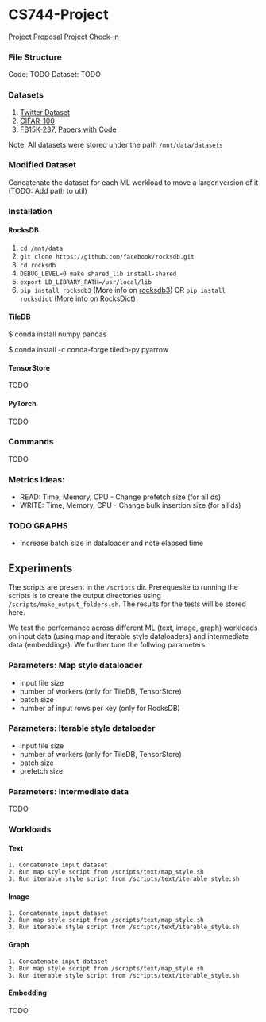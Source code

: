 # CS744-Project

[Project Proposal](https://drive.google.com/drive/u/2/folders/17alBOquTtHBdmi9bu8b_zSJWVMvB24WF)
[Project Check-in](https://docs.google.com/document/d/1ZmUIVHlWYe_GlfWPdzbpVuOkVHCzkgGqR1IKiRh_7Cg/edit#)

### File Structure
Code: TODO 
Dataset: TODO

### Datasets
1. [Twitter Dataset](https://www.kaggle.com/datasets/kazanova/sentiment140)
2. [CIFAR-100](https://www.kaggle.com/datasets/fedesoriano/cifar100)
3. [FB15K-237](https://www.microsoft.com/en-us/download/details.aspx?id=52312), [Papers with Code](https://paperswithcode.com/dataset/fb15k-237)

Note: All datasets were stored under the path `/mnt/data/datasets`

### Modified Dataset
Concatenate the dataset for each ML workload to move a larger version of it (TODO: Add path to util)

### Installation
#### RocksDB
1. `cd /mnt/data`
2. `git clone https://github.com/facebook/rocksdb.git`
3. `cd rocksdb`
4. `DEBUG_LEVEL=0 make shared_lib install-shared`
5. `export LD_LIBRARY_PATH=/usr/local/lib`
6. `pip install rocksdb3` (More info on [rocksdb3](https://pypi.org/project/rocksdb3/)) OR
`pip install rocksdict` (More info on [RocksDict](https://github.com/Congyuwang/RocksDict))

#### TileDB
$ conda install numpy pandas

$ conda install -c conda-forge tiledb-py pyarrow

#### TensorStore
TODO

#### PyTorch
TODO

### Commands
TODO

### Metrics Ideas:
- READ: Time, Memory, CPU - Change prefetch size (for all ds)
- WRITE: Time, Memory, CPU - Change bulk insertion size (for all ds)

### TODO GRAPHS
- Increase batch size in dataloader and note elapsed time

## Experiments
The scripts are present in the `/scripts` dir. Prerequesite to running the scripts is to create the output directories using `/scripts/make_output_folders.sh`. The results for the tests will be stored here.  

We test the performance across different ML (text, image, graph) workloads on input data (using map and iterable style dataloaders) and intermediate data (embeddings). We further tune the follwing parameters: 

### Parameters: Map style dataloader
- input file size
- number of workers (only for TileDB, TensorStore)
- batch size
- number of input rows per key (only for RocksDB)

### Parameters: Iterable style dataloader
- input file size
- number of workers (only for TileDB, TensorStore)
- batch size
- prefetch size

### Parameters: Intermediate data
TODO

### Workloads
#### Text
`1. Concatenate input dataset`  
`2. Run map style script from /scripts/text/map_style.sh`  
`3. Run iterable style script from /scripts/text/iterable_style.sh`  

#### Image
`1. Concatenate input dataset`  
`2. Run map style script from /scripts/text/map_style.sh`  
`3. Run iterable style script from /scripts/text/iterable_style.sh`  

#### Graph
`1. Concatenate input dataset`  
`2. Run map style script from /scripts/text/map_style.sh`  
`3. Run iterable style script from /scripts/text/iterable_style.sh`  

#### Embedding
TODO
